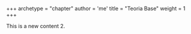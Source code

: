 +++
archetype = "chapter"
author = 'me'
title = "Teoria Base"
weight = 1
+++

This is a new content 2.
